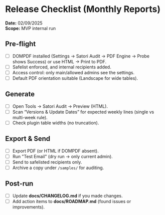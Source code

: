 # Release Checklist (Monthly Reports)

**Date:** 02/09/2025  
**Scope:** MVP internal run

## Pre-flight
- [ ] DOMPDF installed (Settings → Satori Audit → PDF Engine → Probe shows Success) or use HTML → Print to PDF.
- [ ] Safelist enforced, and internal recipients added.
- [ ] Access control: only main/allowed admins see the settings.
- [ ] Default PDF orientation suitable (Landscape for wide tables).

## Generate
- [ ] Open Tools → Satori Audit → Preview (HTML).
- [ ] Scan “Versions & Update Dates” for expected weekly lines (single vs multi-week rule).
- [ ] Check plugin table widths (no truncation).

## Export & Send
- [ ] Export PDF (or HTML if DOMPDF absent).
- [ ] Run "Test Email" (dry run → only current admin).
- [ ] Send to safelisted recipients only.
- [ ] Archive a copy under `/samples/` for auditing.

## Post-run
- [ ] Update **docs/CHANGELOG.md** if you made changes.
- [ ] Add action items to **docs/ROADMAP.md** (found issues or improvements).
